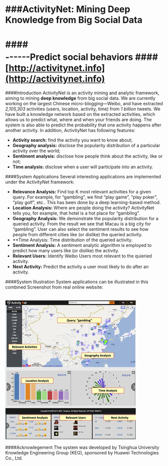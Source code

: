 ###ActivityNet: Mining Deep Knowledge from Big Social Data
===========================
####　　　　　　　　　　　　　　　　　　　------Predict social behaviors
####　　　　　　　　　　　　　　　　　　　　　　　[http://activitynet.info](http://activitynet.info)
===========================
####Introduction
ActivityNet is an activity mining and analytic framework, aiming to mining **deep knowledge** from big social data. We are currently working on the largest Chinese micro-blogging—Weibo, and have extracted *2,105,303* activities (users, location, activity, time) from *1 billion* tweets. We have built a knowledge network based on the extracted activities, which allows us to predict what, where and when your friends are doing. The system is also able to predict the probability that one activity happens after another activity. In addition, ActivityNet has following features: 

* **Activity search:** find the activity you want to know about;
* **Geography analysis:** disclose the popularity distribution of a particular activity over the world;
* **Sentiment analysis:** disclose how people think about the activity, like or not;
* **Time analysis:** disclose when a user will participate into an activity.

####System Applications
Several interesting applications are implemented under the ActivityNet framework:

* **Relevance Analysis:** Find top K most relevant activities for a given query. For example, for “gambling”, we find “play game”, “play poker”, “play golf”, etc.. This has been done by a deep learning-based method.
* **Location Analysis:** Where are people doing the activity? ActivityNet tells you, for example, that hotel is a hot place for “gambling”.
* **Geography Analysis:** We demonstrate the popularity distribution for a queried activity. From the result we see that Macau is a big city for “gambling”. User can also select the sentiment results to see how people from different cities like (or dislike) the queried activity.
* **Time Analysis: Time distribution of the queried activity.
* **Sentiment Analysis:** A sentiment analytic algorithm is employed to predict how many users like (or dislike) the activity.
* **Relevant Users:** Identify Weibo Users most relevant to the quieried activity.
* **Next Activity:** Predict the activity a user most likely to do after an activity.

####System Illustration
System applications can be illustrated in this combined Screenshot from real online website:

　　　　　　　　　　　　![](https://github.com/SherlockYang/actnetdemo/blob/master/materials/demo.jpg)


####Acknowlegement
The system was developed by Tsinghua University Knowledge Engineering Group (KEG), sponsored by Huawei Technologies Co., Ltd.



